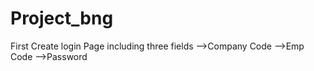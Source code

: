 # Project_bng
First Create login Page including three fields 
-->Company Code
-->Emp Code
-->Password

